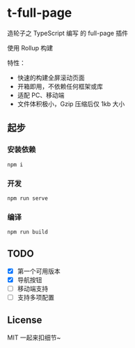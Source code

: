 # t-full-page

造轮子之 TypeScript 编写 的 full-page 插件

使用 Rollup 构建

特性：

- 快速的构建全屏滚动页面
- 开箱即用，不依赖任何框架或库
- 适配 PC、移动端
- 文件体积极小，Gzip 压缩后仅 1kb 大小

## 起步

### 安装依赖

```shell
npm i
```

### 开发

```shell
npm run serve
```

### 编译

```shell
npm run build
```

## TODO

- [x] 第一个可用版本
- [x] 导航按钮
- [ ] 移动端支持
- [ ] 支持多项配置

## License

MIT 一起来扣细节~
